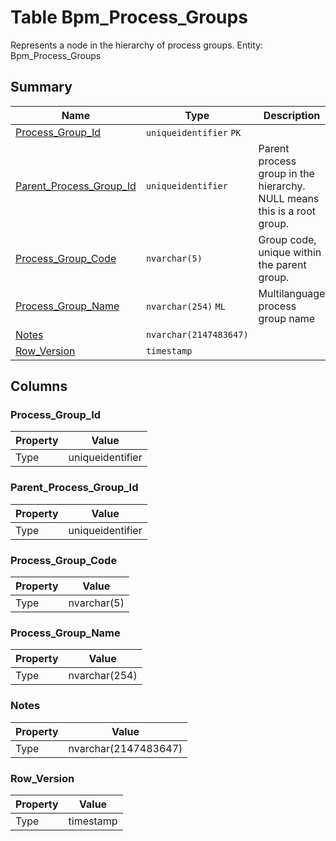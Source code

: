 # Table Bpm_Process_Groups

Represents a node in the hierarchy of process groups. Entity: Bpm_Process_Groups

## Summary

| Name | Type | Description |
| - | - | --- |
|[Process_Group_Id](#process_group_id)|`uniqueidentifier` `PK`||
|[Parent_Process_Group_Id](#parent_process_group_id)|`uniqueidentifier` |Parent process group in the hierarchy. NULL means this is a root group.|
|[Process_Group_Code](#process_group_code)|`nvarchar(5)` |Group code, unique within the parent group.|
|[Process_Group_Name](#process_group_name)|`nvarchar(254)` `ML`|Multilanguage process group name|
|[Notes](#notes)|`nvarchar(2147483647)` ||
|[Row_Version](#row_version)|`timestamp` ||

## Columns

### Process_Group_Id

| Property | Value |
| - | - |
|Type|uniqueidentifier|

### Parent_Process_Group_Id

| Property | Value |
| - | - |
|Type|uniqueidentifier|

### Process_Group_Code

| Property | Value |
| - | - |
|Type|nvarchar(5)|

### Process_Group_Name

| Property | Value |
| - | - |
|Type|nvarchar(254)|

### Notes

| Property | Value |
| - | - |
|Type|nvarchar(2147483647)|

### Row_Version

| Property | Value |
| - | - |
|Type|timestamp|


